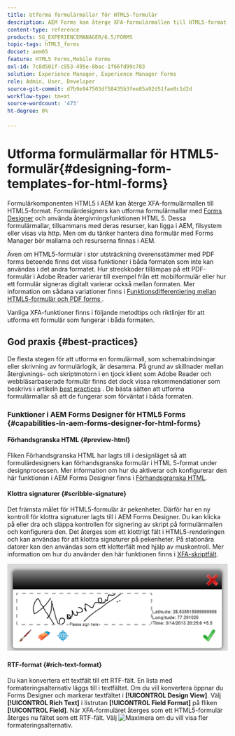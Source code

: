 ```yaml
---
title: Utforma formulärmallar för HTML5-formulär
description: AEM Forms kan återge XFA-formulärmallen till HTML5-format. Blankettkonstruktörer kan utforma blankettmallar med Designer och HTML 5.
content-type: reference
products: SG_EXPERIENCEMANAGER/6.5/FORMS
topic-tags: hTML5_forms
docset: aem65
feature: HTML5 Forms,Mobile Forms
exl-id: 7c8d501f-c953-495e-8bac-1f66fd99c783
solution: Experience Manager, Experience Manager Forms
role: Admin, User, Developer
source-git-commit: d7b9e947503df58435b3fee85a92d51fae8c1d2d
workflow-type: tm+mt
source-wordcount: '473'
ht-degree: 0%

---
```


# Utforma formulärmallar för HTML5-formulär{#designing-form-templates-for-html-forms}

Formulärkomponenten HTML5 i AEM kan återge XFA-formulärmallen till HTML5-format. Formulärdesigners kan utforma formulärmallar med [Forms Designer](https://www.adobe.com/go/learn_aemforms_designer_63) och använda återgivningsfunktionen HTML 5. Dessa formulärmallar, tillsammans med deras resurser, kan ligga i AEM, filsystem eller visas via http. Men om du tänker hantera dina formulär med Forms Manager bör mallarna och resurserna finnas i AEM.

Även om HTML5-formulär i stor utsträckning överensstämmer med PDF forms beteende finns det vissa funktioner i båda formaten som inte kan användas i det andra formatet. Hur streckkoder tillämpas på ett PDF-formulär i Adobe Reader varierar till exempel från ett mobilformulär eller hur ett formulär signeras digitalt varierar också mellan formaten. Mer information om sådana variationer finns i [Funktionsdifferentiering mellan HTML5-formulär och PDF forms &#x200B;](../../forms/using/feature-differentiation-html5-forms-pdf-forms.md).

Vanliga XFA-funktioner finns i följande metodtips och riktlinjer för att utforma ett formulär som fungerar i båda formaten.

## God praxis {#best-practices}

De flesta stegen för att utforma en formulärmall, som schemabindningar eller skrivning av formulärlogik, är desamma. På grund av skillnader mellan återgivnings- och skriptmotorn i en tjock klient som Adobe Reader och webbläsarbaserade formulär finns det dock vissa rekommendationer som beskrivs i artikeln [best practices](/help/forms/using/design-accessible-html5-forms.md) . De bästa sätten att utforma formulärmallar så att de fungerar som förväntat i båda formaten.

### Funktioner i AEM Forms Designer för HTML5 Forms {#capabilities-in-aem-forms-designer-for-html-forms}

#### Förhandsgranska HTML {#preview-html}

Fliken Förhandsgranska HTML har lagts till i designläget så att formulärdesigners kan förhandsgranska formulär i HTML 5-format under designprocessen. Mer information om hur du aktiverar och konfigurerar den här funktionen i AEM Forms Designer finns i [Förhandsgranska HTML](../../forms/using/preview-xdp-forms-html.md).

#### Klottra signaturer {#scribble-signature}

Det främsta målet för HTML5-formulär är pekenheter. Därför har en ny kontroll för klottra signaturer lagts till i AEM Forms Designer. Du kan klicka på eller dra och släppa kontrollen för signering av skript på formulärmallen och konfigurera den. Det återges som ett klottrigt fält i HTML5-renderingen och kan användas för att klottra signaturer på pekenheter. På stationära datorer kan den användas som ett klotterfält med hjälp av muskontroll. Mer information om hur du använder den här funktionen finns i [XFA-skriptfält](../../forms/using/scribble-signature.md).

![4](assets/4.png)

#### RTF-format {#rich-text-format}

Du kan konvertera ett textfält till ett RTF-fält. En lista med formateringsalternativ läggs till i textfältet. Om du vill konvertera öppnar du Forms Designer och markerar textfältet i **[!UICONTROL Design View]**. Välj **[!UICONTROL Rich Text]** i listrutan **[!UICONTROL Field Format]** på fliken **[!UICONTROL Field]**. När XFA-formuläret återges som ett HTML5-formulär återges nu fältet som ett RTF-fält. Välj ![Maximera](assets/maximize_icon.svg) om du vill visa fler formateringsalternativ.
